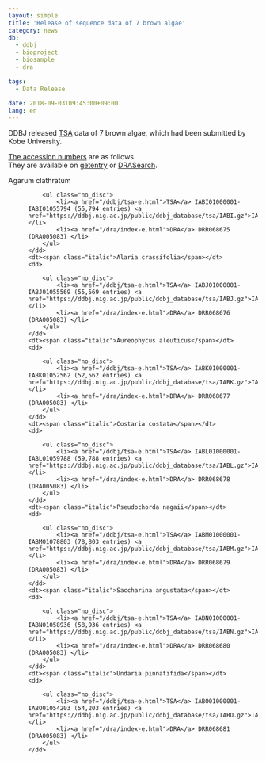 ```yaml
---
layout: simple
title: 'Release of sequence data of 7 brown algae'
category: news
db:
  - ddbj
  - bioproject
  - biosample
  - dra

tags:
  - Data Release

date: 2018-09-03T09:45:00+09:00
lang: en
---
```


<p>DDBJ released <a href="/ddbj/tsa-e.html">TSA</a> data of 7 brown algae, which had been submitted by Kobe University. </p>

<p><a href="/documents/accessions.html">The accession numbers</a> are as follows. <br>They are available on <a href="http://getentry.ddbj.nig.ac.jp/top-e.html">getentry</a> or <a href="http://ddbj.nig.ac.jp/DRASearch/">DRASearch</a>. </p>

<dl>
    <dt><span class="italic">Agarum clathratum</span></dt>
    <dd>

        <ul class="no_disc">
            <li><a href="/ddbj/tsa-e.html">TSA</a> IABI01000001-IABI01055794 (55,794 entries) <a href="https://ddbj.nig.ac.jp/public/ddbj_database/tsa/IABI.gz">IABI.gz</a></li>
            <li><a href="/dra/index-e.html">DRA</a> DRR068675 (DRA005083) </li>
        </ul>
    </dd>
    <dt><span class="italic">Alaria crassifolia</span></dt>
    <dd>

        <ul class="no_disc">
            <li><a href="/ddbj/tsa-e.html">TSA</a> IABJ01000001-IABJ01055569 (55,569 entries) <a href="https://ddbj.nig.ac.jp/public/ddbj_database/tsa/IABJ.gz">IABJ.gz</a></li>
            <li><a href="/dra/index-e.html">DRA</a> DRR068676 (DRA005083) </li>
        </ul>
    </dd>
    <dt><span class="italic">Aureophycus aleuticus</span></dt>
    <dd>

        <ul class="no_disc">
            <li><a href="/ddbj/tsa-e.html">TSA</a> IABK01000001-IABK01052562 (52,562 entries) <a href="https://ddbj.nig.ac.jp/public/ddbj_database/tsa/IABK.gz">IABK.gz</a></li>
            <li><a href="/dra/index-e.html">DRA</a> DRR068677 (DRA005083) </li>
        </ul>
    </dd>
    <dt><span class="italic">Costaria costata</span></dt>
    <dd>

        <ul class="no_disc">
            <li><a href="/ddbj/tsa-e.html">TSA</a> IABL01000001-IABL01059788 (59,788 entries) <a href="https://ddbj.nig.ac.jp/public/ddbj_database/tsa/IABL.gz">IABL.gz</a></li>
            <li><a href="/dra/index-e.html">DRA</a> DRR068678 (DRA005083) </li>
        </ul>
    </dd>
    <dt><span class="italic">Pseudochorda nagaii</span></dt>
    <dd>

        <ul class="no_disc">
            <li><a href="/ddbj/tsa-e.html">TSA</a> IABM01000001-IABM01078803 (78,803 entries) <a href="https://ddbj.nig.ac.jp/public/ddbj_database/tsa/IABM.gz">IABM.gz</a></li>
            <li><a href="/dra/index-e.html">DRA</a> DRR068679 (DRA005083) </li>
        </ul>
    </dd>
    <dt><span class="italic">Saccharina angustata</span></dt>
    <dd>

        <ul class="no_disc">
            <li><a href="/ddbj/tsa-e.html">TSA</a> IABN01000001-IABN01058936 (58,936 entries) <a href="https://ddbj.nig.ac.jp/public/ddbj_database/tsa/IABN.gz">IABN.gz</a></li>
            <li><a href="/dra/index-e.html">DRA</a> DRR068680 (DRA005083) </li>
        </ul>
    </dd>
    <dt><span class="italic">Undaria pinnatifida</span></dt>
    <dd>

        <ul class="no_disc">
            <li><a href="/ddbj/tsa-e.html">TSA</a> IABO01000001-IABO01054203 (54,203 entries) <a href="https://ddbj.nig.ac.jp/public/ddbj_database/tsa/IABO.gz">IABO.gz</a></li>
            <li><a href="/dra/index-e.html">DRA</a> DRR068681 (DRA005083) </li>
        </ul>
    </dd>
</dl>

